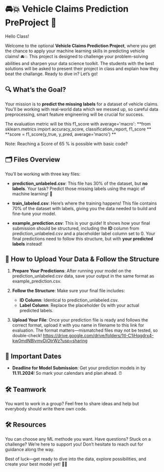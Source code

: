 #  🚘💥 Vehicle Claims Prediction PreProject 🚀

Hello Class!

Welcome to the optional **Vehicle Claims Prediction Project**, where you get the chance to apply your machine learning skills in predicting vehicle claims! 🚘💥 This project is designed to challenge your problem-solving abilities and sharpen your data science toolkit. The students with the best solutions will be asked to present their project in class and explain how they beat the challange. Ready to dive in? Let’s go!

## 🔍 What’s the Goal?

Your mission is to **predict the missing labels** for a dataset of vehicle claims. You'll be working with real-world data which we messed up, so careful data preprocessing, smart feature engineering will be crucial for success. 

The evaluation metric will be this f1_score with average='macro': 
 **from sklearn.metrics import accuracy_score, classification_report, f1_score **
 **score = f1_score(y_true, y_pred, average='macro') **

Note: Reaching a Score of 65 % is possible with basic code?


## 🗂 Files Overview

You’ll be working with three key files:

- **prediction_unlabeled.csv**: This file has 30% of the dataset, but **no labels**. Your task? Predict those missing labels using the magic of machine learning! 🔮
  
- **train_labeled.csv**: Here’s where the training happens! This file contains 70% of the dataset with labels, giving you the data needed to build and fine-tune your model.
  
- **example_prediction.csv**: This is your guide! It shows how your final submission should be structured, including the **ID** column from prediction_unlabeled.csv and a placeholder label column set to 0. Your final predictions need to follow this structure, but with **your predicted labels** instead!

## 🚀 How to Upload Your Data & Follow the Structure

1. **Prepare Your Predictions**: After running your model on the prediction_unlabeled.csv data, save your output in the same format as example_prediction.csv.

2. **Follow the Structure**: Make sure your final file includes:
   - **ID Column**: Identical to prediction_unlabeled.csv.
   - **Label Column**: Replace the placeholder 0s with your actual predicted labels.

3. **Upload Your File**: Once your prediction file is ready and follows the correct format, upload it with you name in filename to this link for evaluation. The format matters—mismatched files may not be tested, so double-check!
https://drive.google.com/drive/folders/1tI-C1iHqgdrx4-kw0mdNBlvmvDiOtrWz?usp=sharing

## 📅 Important Dates

- **Deadline for Model Submission**: Get your prediction models in by **11.11.2024**! So mark your calendars and plan ahead. ⏰

## 🛠 Teamwork

You want to work in a group? Feel free to share ideas and help but everybody should write there own code.

## 🛠 Resources

You can choose any ML methode you want. 
Have questions? Stuck on a challenge? We’re here to support you! Don’t hesitate to reach out for guidance along the way. 

Best of luck—get ready to dive into the data, explore possibilities, and create your best model yet! 💪🎉
